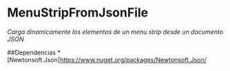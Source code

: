 # MenuStripFromJsonFile
_Carga dinamicamente los elementos de un menu strip desde un documento JSON_

##Dependencias
*[Newtonsoft.Json]https://www.nuget.org/packages/Newtonsoft.Json/
